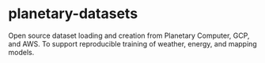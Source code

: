 # planetary-datasets
Open source dataset loading and creation from Planetary Computer, GCP, and AWS. To support reproducible training of weather, energy, and mapping models.
